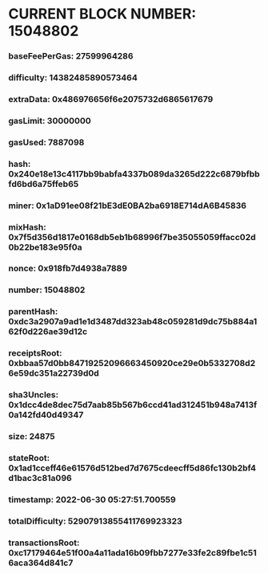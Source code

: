 # CURRENT BLOCK NUMBER: 15048802

### baseFeePerGas: 27599964286
### difficulty: 14382485890573464
### extraData: 0x486976656f6e2075732d6865617679
### gasLimit: 30000000
### gasUsed: 7887098
### hash: 0x240e18e13c4117bb9babfa4337b089da3265d222c6879bfbbfd6bd6a75ffeb65
### miner: 0x1aD91ee08f21bE3dE0BA2ba6918E714dA6B45836
### mixHash: 0x7f5d356d1817e0168db5eb1b68996f7be35055059ffacc02d0b22be183e95f0a
### nonce: 0x918fb7d4938a7889
### number: 15048802
### parentHash: 0xdc3a2907a9ad1e1d3487dd323ab48c059281d9dc75b884a162f0d226ae39d12c
### receiptsRoot: 0xbbaa57d0bb84719252096663450920ce29e0b5332708d26e59dc351a22739d0d
### sha3Uncles: 0x1dcc4de8dec75d7aab85b567b6ccd41ad312451b948a7413f0a142fd40d49347
### size: 24875
### stateRoot: 0x1ad1cceff46e61576d512bed7d7675cdeecff5d86fc130b2bf4d1bac3c81a096
### timestamp: 2022-06-30 05:27:51.700559
### totalDifficulty: 52907913855411769923323
### transactionsRoot: 0xc17179464e51f00a4a11ada16b09fbb7277e33fe2c89fbe1c516aca364d841c7
